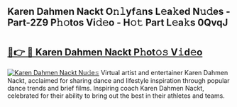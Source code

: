 ## Karen Dahmen Nackt O𝚗𝚕yf𝚊ns L𝚎a𝚔ed N𝚞𝚍es - Part-2Z9 P𝚑𝚘tos Vi𝚍𝚎o - H𝚘𝚝 Part L𝚎a𝚔s 0QvqJ

# <h2><a href="http://kf70y29.oniu.top/?m=Karen+Dahmen+Nackt">🔗👉 🔴 Karen Dahmen Nackt P𝚑ot𝚘𝚜 V𝚒d𝚎o</a></h2>

[![Karen Dahmen Nackt Nu𝚍e𝚜](https://i.imgur.com/0qMVB7G.gif)](http://kf70y29.oniu.top/?m=Karen+Dahmen+Nackt)
Virtual artist and entertainer Karen Dahmen Nackt, acclaimed for sharing dance and lifestyle inspiration through popular dance trends and brief films. Inspiring coach Karen Dahmen Nackt, celebrated for their ability to bring out the best in their athletes and teams.  
